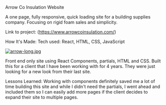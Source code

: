 Arrow Co Insulation Website

A one page, fully responsive, quick loading site for a building supplies company. Focusing on rigid foam sales and simplicity.

Link to project: (https://www.arrowcoinsulation.com/)

How It's Made:
Tech used: React, HTML, CSS, JavaScript

[![arrow-long.jpg](https://i.postimg.cc/DfQJB1df/arrow-long.jpg)](https://postimg.cc/Wt314FHx)

Front end only site using React Components, partials, HTML and CSS. Built this for a client that I have been working with for 4 years. They were just looking for a new look from their last site. 

Lessons Learned:
Working with components definitely saved me a lot of time building this site and while I didn't need the partials, I went ahead and included them so I can easily add more pages if the client decides to expand their site to multiple pages.
